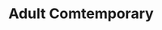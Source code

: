 ---
ee_id: '218'
site: '1'
type: '5'
title: Adult Comtemporary
url: adult-comtemporary
year: '2008'
venue: Team Gallery, New York, NY
pitch: "<p>A bunch of random stuff, .... first time I tried making on of my Photoshop
  Gradient Demonstrations super <i>HUGE</i>, which ended up working pretty good.</p>"
ps:
imgs: team-newyork-2008-11-install-1-database.jpg,team-newyork-2008-11-install-2-database.jpg
things: "[213] 2008-012 Monoprint 1 - 2008-012-monoprint-1,[214] 2008-013 Monoprint
  2 - 2008-013-monoprint-2,[215] 2008-014 Monoprint 3 - 2008-014-monoprint-3,[216]
  2008-015 Monoprint 4 - 2008-015-monoprint,[217] 2008-016 Monoprint 5 - 2008-016-monoprint-5,[48]
  2008-002 Video Painting - videopainting,[210] 2008-003 Permanent Vacation - 2008-003-permanent-vacation,[135]
  2008-004 Personal Film - 2008-004-personal-film,[164] 2008-008 Self Playing Sony
  Playstation I Bowling - 2008-008-self-playing-sony-playstation-i-bowling,[219] 2008-001
  Photoshop CS - 2008-001-photoshop-cs"
layout: shows
---